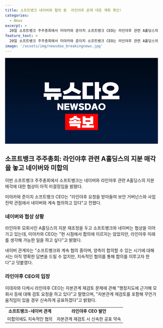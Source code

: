 ```yaml
---
title: 소프트뱅크 네이버와 협의 중  라인야후 문제 대응 계획 확인!
categories:
  - News
excerpt: >
  20일 소프트뱅크 주주총회에서 미야카와 준이치 소프트뱅크 CEO는 라인야후 관련 A홀딩스의 지분 매각 조정에 대해 네이버와의 미결을 공개했다. 양사는 계속 협의 중이지만 합의는 아직 이루어지지 않았다. 소프트뱅크와 네이버는 A홀딩스의 지분을 각각 50%씩 보유하고 있으며, 이에 대한 협상이 계속되고 있다. 이데자와 다케시 라인야후 CEO도 네이버와의 자본관계 재검토에 대한 검토 요청을 공개했으며, 신속한 공표를 약속했다.
feature_text: >
  20일 소프트뱅크 주주총회에서 미야카와 준이치 소프트뱅크 CEO는 라인야후 관련 A홀딩스의 지분 매각 조정에 대해 네이버와의 미결을 공개했다. 양사는 계속 협의 중이지만 합의는 아직 이루어지지 않았다. 소프트뱅크와 네이버는 A홀딩스의 지분을 각각 50%씩 보유하고 있으며, 이에 대한 협상이 계속되고 있다. 이데자와 다케시 라인야후 CEO도 네이버와의 자본관계 재검토에 대한 검토 요청을 공개했으며, 신속한 공표를 약속했다.
image: '/assets/img/newsdao_breakingnews.jpg'
---
```


<p><img src="/assets/img/newsdao_breakingnews.jpg" alt="pcversion 속보" /></p>

<h2 data-ke-size="size26">소프트뱅크 주주총회: 라인야후 관련 A홀딩스의 지분 매각을 놓고 네이버와 미합의</h2>

<p>이번 소프트뱅크 주주총회에서 소프트뱅크는 네이버와 라인야후 관련 A홀딩스의 지분 매각에 대한 협상이 아직 미결정임을 밝혔다.</p>

<p data-ke-size="size16">미야카와 준이치 소프트뱅크 CEO는 "라인야후 요청을 받아들여 보안 거버넌스와 사업 전략 관점에서 네이버와 계속 협의하고 있다"고 전했다.</p>

<h3>네이버와 협상 상황</h3>

<p>라인야후 모회사인 A홀딩스의 지분 재조정을 두고 소프트뱅크와 네이버는 협상을 이어가고 있는데, 미야카와 CEO는 "현 시점에서 합의에 이르지는 않았지만, 라인야후 미래를 생각해 가능한 일을 하고 싶다"고 밝혔다.</p>

<p data-ke-size="size16">네이버 관계자는 "소프트뱅크와 계속 협의 중이며, 양측이 합의할 수 있는 시기에 대해서는 아직 명확한 답변을 드릴 수 없지만, 지속적인 협의를 통해 합의를 이루고자 한다"고 덧붙였다.</p>

<h3>라인야후 CEO의 입장</h3>

<p>이데자와 다케시 라인야후 CEO는 자본관계 재검토 문제에 관해 "행정지도에 근거해 모회사 등에 대해 검토 요청을 하고 있다"고 말했으며, "자본관계 재검토를 포함해 무언가 움직임이 있을 경우 신속하게 공표하겠다"고 밝혔다.</p>

<table>
    <tr>
        <td style="text-align: center; height: 17px;"><b>소프트뱅크-네이버 관계</b></td>
        <td style="text-align: center; height: 17px;"><b>라인야후 CEO 발언</b></td>
    </tr>
    <tr>
        <td style="text-align: center; height: 17px;">미합의에도 지속적인 협의</td>
        <td style="text-align: center; height: 17px;">자본관계 재검토 시 신속한 공표 약속</td>
    </tr>
</table>

<p data-ke-size="size16">&nbsp;</p>

